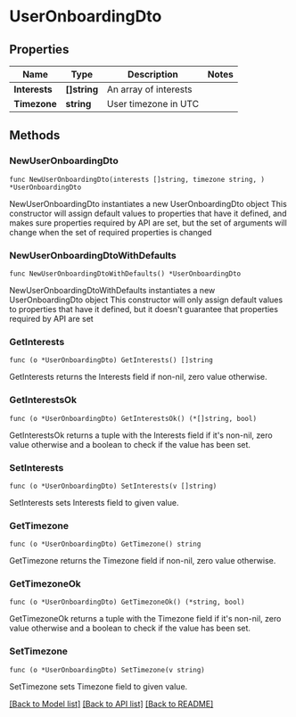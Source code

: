 # UserOnboardingDto

## Properties

Name | Type | Description | Notes
------------ | ------------- | ------------- | -------------
**Interests** | **[]string** | An array of interests | 
**Timezone** | **string** | User timezone in UTC | 

## Methods

### NewUserOnboardingDto

`func NewUserOnboardingDto(interests []string, timezone string, ) *UserOnboardingDto`

NewUserOnboardingDto instantiates a new UserOnboardingDto object
This constructor will assign default values to properties that have it defined,
and makes sure properties required by API are set, but the set of arguments
will change when the set of required properties is changed

### NewUserOnboardingDtoWithDefaults

`func NewUserOnboardingDtoWithDefaults() *UserOnboardingDto`

NewUserOnboardingDtoWithDefaults instantiates a new UserOnboardingDto object
This constructor will only assign default values to properties that have it defined,
but it doesn't guarantee that properties required by API are set

### GetInterests

`func (o *UserOnboardingDto) GetInterests() []string`

GetInterests returns the Interests field if non-nil, zero value otherwise.

### GetInterestsOk

`func (o *UserOnboardingDto) GetInterestsOk() (*[]string, bool)`

GetInterestsOk returns a tuple with the Interests field if it's non-nil, zero value otherwise
and a boolean to check if the value has been set.

### SetInterests

`func (o *UserOnboardingDto) SetInterests(v []string)`

SetInterests sets Interests field to given value.


### GetTimezone

`func (o *UserOnboardingDto) GetTimezone() string`

GetTimezone returns the Timezone field if non-nil, zero value otherwise.

### GetTimezoneOk

`func (o *UserOnboardingDto) GetTimezoneOk() (*string, bool)`

GetTimezoneOk returns a tuple with the Timezone field if it's non-nil, zero value otherwise
and a boolean to check if the value has been set.

### SetTimezone

`func (o *UserOnboardingDto) SetTimezone(v string)`

SetTimezone sets Timezone field to given value.



[[Back to Model list]](../README.md#documentation-for-models) [[Back to API list]](../README.md#documentation-for-api-endpoints) [[Back to README]](../README.md)


